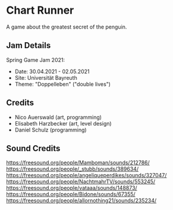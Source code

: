 # Chart Runner
A game about the greatest secret of the penguin.

## Jam Details
Spring Game Jam 2021: 
- Date: 30.04.2021 - 02.05.2021
- Site: Universität Bayreuth
- Theme: "Doppelleben" ("double lives")

## Credits
- Nico Auerswald (art, programming)
- Elisabeth Harzbecker  (art, level design)
- Daniel Schulz (programming)

## Sound Credits
https://freesound.org/people/Mamboman/sounds/212786/
https://freesound.org/people/_stubb/sounds/389634/
https://freesound.org/people/angeliqueperdikes/sounds/327047/
https://freesound.org/people/NachtmahrTV/sounds/553245/
https://freesound.org/people/vataaa/sounds/148873/
https://freesound.org/people/Bidone/sounds/67355/
https://freesound.org/people/allornothing21/sounds/235234/